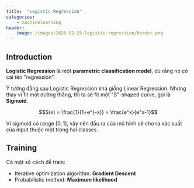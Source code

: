 ```yaml
---
title:  "Logistic Regression"
categories: 
    - machinelearning
header:
    image: /images/2020-02-25-logistic-regression/header.png
---
```


## Introduction

**Logistic Regression** là một **parametric classification model**, dù rằng nó có cái tên "regression".

Ý tưởng đằng sau Logistic Regression khá giống Linear Regression. Nhưng thay vì fit một đường thẳng, thì ta sẽ fit một "S"-shaped curve, gọi là **Sigmoid**.

$$S(x) = \frac{1}{1+e^{-x}} = \frac{e^x}{e^x-1}$$

Vì sigmoid có range $[0, 1]$, vậy nên đầu ra của mô hình sẽ cho ra xác suất của input thuộc một trong hai classes.

## Training
Có một số cách để train:
- Iterative optimization algorithm: **Gradient Descent**
- Probabilistic method: **Maximum likelihood**

